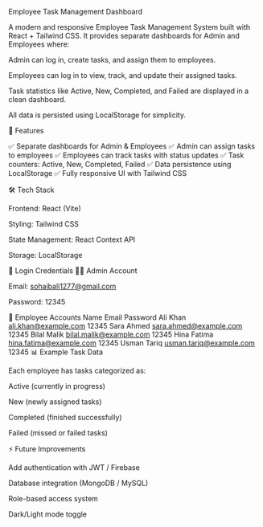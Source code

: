 Employee Task Management Dashboard

A modern and responsive Employee Task Management System built with React + Tailwind CSS. It provides separate dashboards for Admin and Employees where:

Admin can log in, create tasks, and assign them to employees.

Employees can log in to view, track, and update their assigned tasks.

Task statistics like Active, New, Completed, and Failed are displayed in a clean dashboard.

All data is persisted using LocalStorage for simplicity.

🚀 Features

✅ Separate dashboards for Admin & Employees ✅ Admin can assign tasks to employees ✅ Employees can track tasks with status updates ✅ Task counters: Active, New, Completed, Failed ✅ Data persistence using LocalStorage ✅ Fully responsive UI with Tailwind CSS

🛠️ Tech Stack

Frontend: React (Vite)

Styling: Tailwind CSS

State Management: React Context API

Storage: LocalStorage

🔑 Login Credentials 👨‍💻 Admin Account

Email: sohaibali1277@gmail.com

Password: 12345

👥 Employee Accounts Name Email Password Ali Khan ali.khan@example.com 12345 Sara Ahmed sara.ahmed@example.com 12345 Bilal Malik bilal.malik@example.com 12345 Hina Fatima hina.fatima@example.com 12345 Usman Tariq usman.tariq@example.com 12345 📊 Example Task Data

Each employee has tasks categorized as:

Active (currently in progress)

New (newly assigned tasks)

Completed (finished successfully)

Failed (missed or failed tasks)

⚡ Future Improvements

Add authentication with JWT / Firebase

Database integration (MongoDB / MySQL)

Role-based access system

Dark/Light mode toggle
